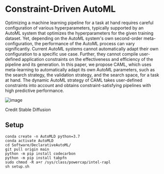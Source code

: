 # Constraint-Driven AutoML

Optimizing a machine learning pipeline for a task at hand requires careful configuration of various hyperparameters, typically supported by an AutoML system that optimizes the hyperparameters for the given training dataset.
Yet, depending on the AutoML system's own second-order meta-configuration, the performance of the AutoML process can vary significantly. Current AutoML systems cannot automatically adapt their own configuration to a specific use case. Further, they cannot compile user-defined application constraints on the effectiveness and efficiency of the pipeline and its generation.
In this paper, we propose CAML, which uses meta-learning to automatically adapt its own AutoML parameters, such as the search strategy, the validation strategy, and the search space, for a task at hand. The dynamic AutoML strategy of CAML takes user-defined constraints into account and obtains constraint-satisfying pipelines with high predictive performance. 

![image](https://user-images.githubusercontent.com/5217389/216223724-05dd746d-4cce-4e64-869e-b791cfe7cee2.png)

Credit Stable Diffusion

## Setup
```
conda create -n AutoMLD python=3.7
conda activate AutoMLD
cd Software/DeclarativeAutoML/
git pull origin main
python -m pip install codecarbon
python -m pip install tabpfn
sudo chmod -R a+r /sys/class/powercap/intel-rapl
sh setup.sh
```
